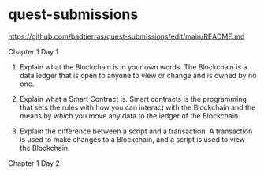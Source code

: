 # quest-submissions

https://github.com/badtierras/quest-submissions/edit/main/README.md

Chapter 1 Day 1

1. Explain what the Blockchain is in your own words.
The Blockchain is a data ledger that is open to anyone to view or change and is owned by no one.

2. Explain what a Smart Contract is.
Smart contracts is the programming that sets the rules with how you can interact with the Blockchain and the means by which you move any data to the ledger of the Blockchain.

3. Explain the difference between a script and a transaction.
A transaction is used to make changes to a Blockchain, and a script is used to view the Blockchain. 

Chapter 1 Day 2
